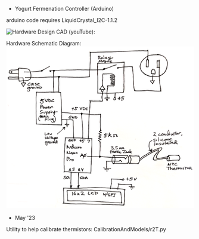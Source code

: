 * Yogurt Fermenation Controller (Arduino)

arduino code requires LiquidCrystal_I2C-1.1.2


![Hardware Design CAD (youTube):](https://youtu.be/vZsNuJUdTFA)

Hardware Schematic Diagram:  ![Wiring Schematic Diagram](Hardware/yogurtControllerSchematic2023.png?raw=true)


* May '23

Utility
to help calibrate thermistors: CalibrationAndModels/r2T.py


